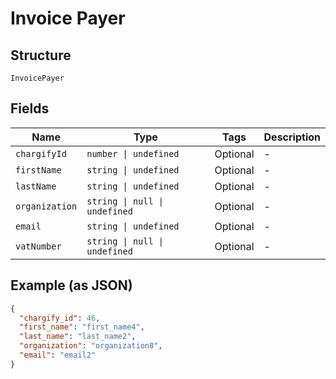 
# Invoice Payer

## Structure

`InvoicePayer`

## Fields

| Name | Type | Tags | Description |
|  --- | --- | --- | --- |
| `chargifyId` | `number \| undefined` | Optional | - |
| `firstName` | `string \| undefined` | Optional | - |
| `lastName` | `string \| undefined` | Optional | - |
| `organization` | `string \| null \| undefined` | Optional | - |
| `email` | `string \| undefined` | Optional | - |
| `vatNumber` | `string \| null \| undefined` | Optional | - |

## Example (as JSON)

```json
{
  "chargify_id": 46,
  "first_name": "first_name4",
  "last_name": "last_name2",
  "organization": "organization8",
  "email": "email2"
}
```


